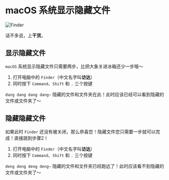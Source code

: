 # macOS 系统显示隐藏文件

![Finder](https://img.zhangpeng.site/2021/12/05/1.png)

话不多说，上**干货**。

## 显示隐藏文件

`macOS` 系统显示隐藏文件只需要两步，比把大象关进冰箱还少一步哦～

1. 打开电脑中的 `Finder`（中文名字叫**访达**）
2. 同时按下 `Command`、`Shift` 和 `.` 三个按键

`dang dang dang dang~` 隐藏的文件和文件夹在此！此时应该已经可以看到隐藏的文件或文件夹了～

## 隐藏隐藏文件

如果此时 `Finder` 还没有被关闭，那么恭喜您！隐藏文件您只需要一步就可以完成！直接跳到步骤2！

1. 打开电脑中的 `Finder`（中文名字叫**访达**）
2. 同时按下 `Command`、`Shift` 和 `.` 三个按键

`deng deng deng deng~` 隐藏的文件和文件夹已经跑远了！此时应该看不到隐藏的文件或文件夹了～
